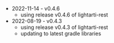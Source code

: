- 2022-11-14 - v0.4.6
  - using release v0.4.6 of lightarti-rest
- 2022-08-19 - v0.4.3
  - using release v0.4.3 of lightarti-rest
  - updating to latest gradle libraries
